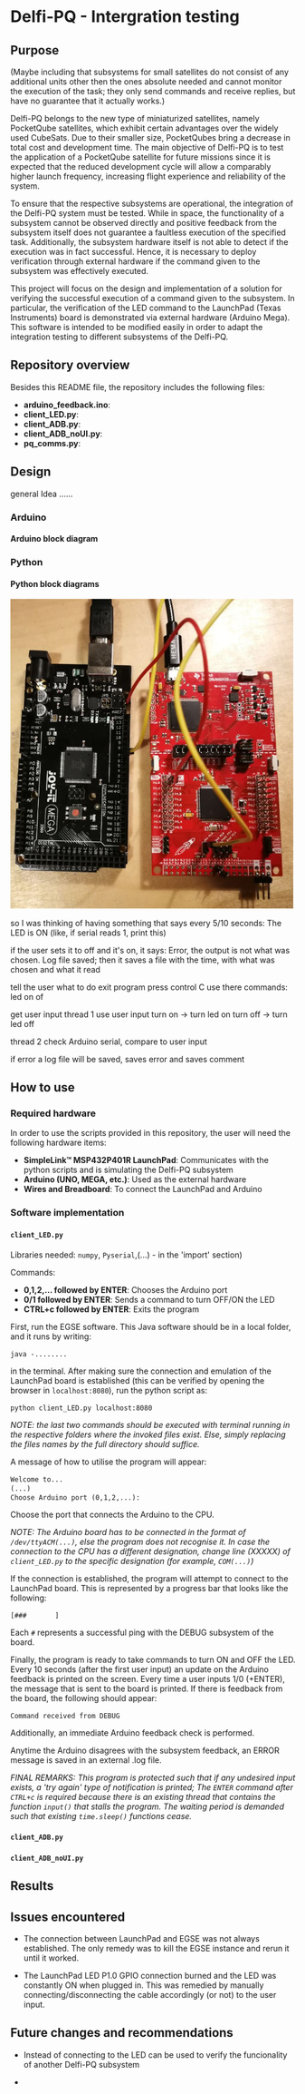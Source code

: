 # Delfi-PQ - Intergration testing

## Purpose
(Maybe including that subsystems for small satellites do not consist of any additional units other then the ones absolute needed and cannot monitor the execution of the task; they only send commands and receive replies, but have no guarantee that it actually works.)

Delfi-PQ belongs to the new type of miniaturized satellites, namely PocketQube satellites, which exhibit certain advantages over the widely used CubeSats. Due to their smaller size, PocketQubes bring a decrease in total cost and development time. The main objective of Delfi-PQ is to test the application of a PocketQube satellite for future missions since it is expected that the reduced development cycle will allow a comparably higher launch frequency, increasing flight experience and reliability of the system.

To ensure that the respective subsystems are operational, the integration of the Delfi-PQ system must be tested. While in space, the functionality of a subsystem cannot be observed directly and positive feedback from the subsystem itself does not guarantee a faultless execution of the specified task. Additionally, the subsystem hardware itself is not able to detect if the execution was in fact successful. Hence, it is necessary to deploy verification through external hardware if the command given to the subsystem was effectively executed.

This project will focus on the design and implementation of a solution for verifying the successful execution of a command given to the subsystem. In particular, the verification of the LED command to the LaunchPad (Texas Instruments) board is demonstrated via external hardware (Arduino Mega). This software is intended to be modified easily in order to adapt the integration testing to different subsystems of the Delfi-PQ.

## Repository overview
Besides this README file, the repository includes the following files:
- **arduino_feedback.ino**:
- **client_LED.py**:
- **client_ADB.py**:
- **client_ADB_noUI.py**:
- **pq_comms.py**:


## Design

general Idea ......

### Arduino 

#### Arduino block diagram

### Python

#### Python block diagrams


<img src="images/setup_LED.jpg" width="500">

so I was thinking of having something that says every 5/10 seconds: The LED is ON (like, if serial reads 1, print this)

if the user sets it to off and it's on, it says: Error, the output is not what was chosen. Log file saved; then it saves a file with the time, with what was chosen and what it read


tell the user what to do
exit program press control C
use there commands: led on of

get user input
thread 1
use user input
turn on -> turn led on
turn off -> turn led off


thread 2
check Arduino serial,
compare to user input


if error
a log file will be saved, saves error
and saves comment



## How to use

### Required hardware

In order to use the scripts provided in this repository, the user will need the following hardware items: 
- **SimpleLink™ MSP432P401R LaunchPad**: Communicates with the python scripts and is simulating the Delfi-PQ subsystem
- **Arduino (UNO, MEGA, etc.)**: Used as the external hardware 
- **Wires and Breadboard**: To connect the LaunchPad and Arduino

### Software implementation

#### ```client_LED.py```

Libraries needed: ```numpy```, ```Pyserial```,(...) - in the 'import' section)

Commands: 

- **0,1,2,... followed by ENTER**: Chooses the Arduino port
- **0/1 followed by ENTER**: Sends a command to turn OFF/ON the LED
- **CTRL+c followed by ENTER**: Exits the program

First, run the EGSE software. This Java software should be in a local folder, and it runs by writing:
```
java -........ 
```
in the terminal. After making sure the connection and emulation of the LaunchPad board is established (this can be verified by opening the browser in ```localhost:8080```), run the python script as:
```
python client_LED.py localhost:8080
```
*NOTE: the last two commands should be executed with terminal running in the respective folders where the invoked files exist. Else, simply replacing the files names by the full directory should suffice.*

A message of how to utilise the program will appear:

```
Welcome to...
(...)
Choose Arduino port (0,1,2,...): 
```

Choose the port that connects the Arduino to the CPU.

*NOTE: The Arduino board has to be connected in the format of ```/dev/ttyACM(...)```, else the program does not recognise it. In case the connection to the CPU has a different designation, change line (XXXXX) of ```client_LED.py``` to the specific designation (for example, ```COM(...)```)*

If the connection is established, the program will attempt to connect to the LaunchPad board. This is represented by a progress bar that looks like the following:
```
[###       ]
```
Each ```#``` represents a successful ping with the DEBUG subsystem of the board. 

Finally, the program is ready to take commands to turn ON and OFF the LED. Every 10 seconds (after the first user input) an update on the Arduino feedback is printed on the screen. Every time a user inputs 1/0 (+ENTER), the message that is sent to the board is printed. If there is feedback from the board, the following should appear:
```
Command received from DEBUG
```
Additionally, an immediate Arduino feedback check is performed.

Anytime the Arduino disagrees with the subsystem feedback, an ERROR message is saved in an external .log file.

*FINAL REMARKS: This program is protected such that if any undesired input exists, a 'try again' type of notification is printed; The ```ENTER``` command after ```CTRL+c``` is required because there is an existing thread that contains the function ```input()``` that stalls the program. The waiting period is demanded such that existing ```time.sleep()``` functions cease.*

#### ```client_ADB.py```

#### ```client_ADB_noUI.py```

## Results

## Issues encountered

- The connection between LaunchPad and EGSE was not always established. The only remedy was to kill the EGSE instance and rerun it until it worked.

- The LaunchPad LED P1.0 GPIO connection burned and the LED was constantly ON when plugged in. This was remedied by manually connecting/disconnecting the cable accordingly (or not) to the user input.


## Future changes and recommendations
- Instead of connecting to the LED can be used to verify the funcionality of another Delfi-PQ subsystem

-

